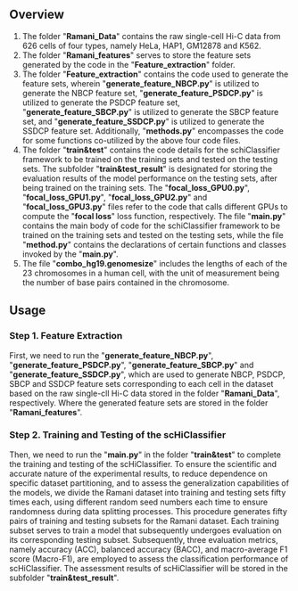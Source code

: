 ## Overview
1. The folder "**Ramani_Data**" contains the raw single-cell Hi-C data from 626 cells of four types, namely HeLa, HAP1, GM12878 and K562.
2. The folder "**Ramani_features**" serves to store the feature sets generated by the code in the "**Feature_extraction**" folder.  
3. The folder "**Feature_extraction**" contains the code used to generate the feature sets, wherein "**generate_feature_NBCP.py**" is utilized to generate the NBCP feature set, "**generate_feature_PSDCP.py**" is utilized to generate the PSDCP feature set, "**generate_feature_SBCP.py**" is utilized to generate the SBCP feature set, and "**generate_feature_SSDCP.py**" is utilized to generate the SSDCP feature set. Additionally, "**methods.py**" encompasses the code for some functions co-utilized by the above four code files.  
4. The folder "**train&test**" contains the code details for the schiClassifier framework to be trained on the training sets and tested on the testing sets. The subfolder "**train&test_result**" is designated for storing the evaluation results of the model performance on the testing sets, after being trained on the training sets. The "**focal_loss_GPU0.py**", "**focal_loss_GPU1.py**", "**focal_loss_GPU2.py**" and "**focal_loss_GPU3.py**" files refer to the code that calls different GPUs to compute the "**focal loss**" loss function, respectively. The file "**main.py**" contains the main body of code for the schiClassifier framework to be trained on the training sets and tested on the testing sets, while the file "**method.py**" contains the declarations of certain functions and classes invoked by the "**main.py**".
5. The file "**combo_hg19.genomesize**" includes the lengths of each of the 23 chromosomes in a human cell, with the unit of measurement being the number of base pairs contained in the chromosome.

## Usage 
### Step 1. Feature Extraction
First, we need to run the "**generate_feature_NBCP.py**", "**generate_feature_PSDCP.py**", "**generate_feature_SBCP.py**" and "**generate_feature_SSDCP.py**", which are used to generate NBCP, PSDCP, SBCP and SSDCP feature sets corresponding to each cell in the dataset based on the raw single-cll Hi-C data stored in the folder "**Ramani_Data**", respectively. Where the generated feature sets are stored in the folder "**Ramani_features**".
### Step 2. Training and Testing of the scHiClassifier
Then, we need to run the "**main.py**" in the folder "**train&test**" to complete the training and testing of the scHiClassifier. To ensure the scientific and accurate nature of the experimental results, to reduce dependence on specific dataset partitioning, and to assess the generalization capabilities of the models, we divide the Ramani dataset into training and testing sets fifty times each, using different random seed numbers each time to ensure randomness during data splitting processes. This procedure generates fifty pairs of training and testing subsets for the Ramani dataset. Each training subset serves to train a model that subsequently undergoes evaluation on its corresponding testing subset. Subsequently, three evaluation metrics, namely accuracy (ACC), balanced accuracy (BACC), and macro-average F1 score (Macro-F1), are employed to assess the classification performance of scHiClassifier. The assessment results of scHiClassifier will be stored in the subfolder "**train&test_result**".
